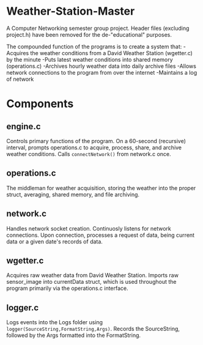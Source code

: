 # Weather-Station-Master
A Computer Networking semester group project. Header files (excluding project.h) have been removed for the de-"educational" purposes.

The compounded function of the programs is to create a system that:
  -Acquires the weather conditions from a David Weather Station (wgetter.c) by the minute
  -Puts latest weather conditions into shared memory (operations.c)
  -Archives hourly weather data into daily archive files
  -Allows network connections to the program from over the internet
  -Maintains a log of network
  
# Components
## engine.c
  Controls primary functions of the program. On a 60-second (recursive) interval, prompts operations.c to acquire, process, share, and archive weather conditions. Calls `connectNetwork()` from network.c once.
## operations.c 
  The middleman for weather acquisition, storing the weather into the proper struct, averaging, shared memory, and file archiving.
## network.c
  Handles network socket creation. Continuosly listens for network connections. Upon connection, processes a request of data, being current data or a given date's records of data.
## wgetter.c
  Acquires raw weather data from David Weather Station. Imports raw sensor_image into currentData struct, which is used throughout the program primarily via the operations.c interface.
## logger.c
  Logs events into the Logs folder using `logger(SourceString,FormatString,Args)`. Records the SourceString, followed by the Args formatted into the FormatString.

